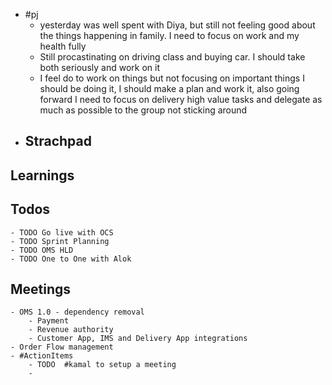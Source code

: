 - #pj
	- yesterday was well spent with Diya, but still not feeling good about the things happening in family. I need to focus on work and my health fully
	- Still procastinating  on driving class and buying car. I should take both seriously and work on it
	- I feel do to work on things but not focusing on important things I should be doing it, I should make a plan and work it, also going forward I need to focus on delivery high value tasks and delegate as much as possible to the group not sticking around
- ## Strachpad
## Learnings
## Todos
	- TODO Go live with OCS
	- TODO Sprint Planning
	- TODO OMS HLD
	- TODO One to One with Alok
## Meetings
	- OMS 1.0 - dependency removal
		- Payment
		- Revenue authority
		- Customer App, IMS and Delivery App integrations
	- Order Flow management
	- #ActionItems
		- TODO  #kamal to setup a meeting
		-